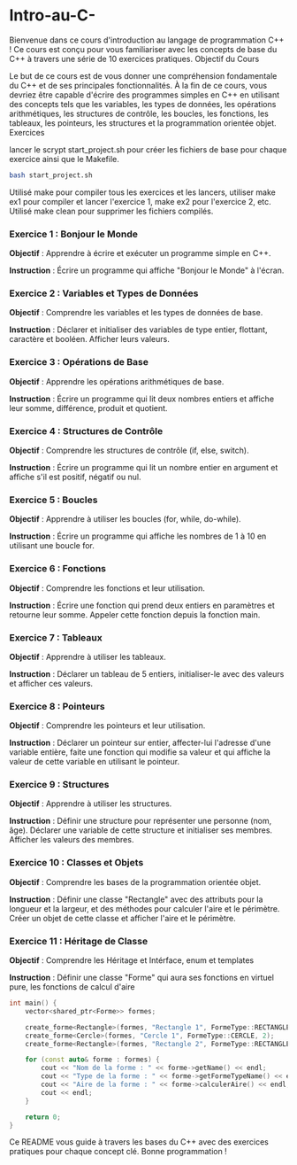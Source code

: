 # Intro-au-C-

Bienvenue dans ce cours d'introduction au langage de programmation C++ ! Ce cours est conçu pour vous familiariser avec les concepts de base du C++ à travers une série de 10 exercices pratiques.
Objectif du Cours

Le but de ce cours est de vous donner une compréhension fondamentale du C++ et de ses principales fonctionnalités. À la fin de ce cours, vous devriez être capable d'écrire des programmes simples en C++ en utilisant des concepts tels que les variables, les types de données, les opérations arithmétiques, les structures de contrôle, les boucles, les fonctions, les tableaux, les pointeurs, les structures et la programmation orientée objet.
Exercices

lancer le scrypt start_project.sh pour créer les fichiers de base pour chaque exercice ainsi que le Makefile.

```bash
bash start_project.sh
```

Utilisé make pour compiler tous les exercices et les lancers, utiliser make ex1 pour compiler et lancer l'exercice 1, make ex2 pour l'exercice 2, etc. Utilisé make clean pour supprimer les fichiers compilés.

### Exercice 1 : Bonjour le Monde

__Objectif__ : Apprendre à écrire et exécuter un programme simple en C++.

__Instruction__ : Écrire un programme qui affiche "Bonjour le Monde" à l'écran.
### Exercice 2 : Variables et Types de Données

__Objectif__ : Comprendre les variables et les types de données de base.

__Instruction__ : Déclarer et initialiser des variables de type entier, flottant, caractère et booléen. Afficher leurs valeurs.
### Exercice 3 : Opérations de Base

__Objectif__ : Apprendre les opérations arithmétiques de base.

__Instruction__ : Écrire un programme qui lit deux nombres entiers et affiche leur somme, différence, produit et quotient.
### Exercice 4 : Structures de Contrôle

__Objectif__ : Comprendre les structures de contrôle (if, else, switch).

__Instruction__ : Écrire un programme qui lit un nombre entier en argument et affiche s'il est positif, négatif ou nul.
### Exercice 5 : Boucles

__Objectif__ : Apprendre à utiliser les boucles (for, while, do-while).

__Instruction__ : Écrire un programme qui affiche les nombres de 1 à 10 en utilisant une boucle for.
### Exercice 6 : Fonctions

__Objectif__ : Comprendre les fonctions et leur utilisation.

__Instruction__ : Écrire une fonction qui prend deux entiers en paramètres et retourne leur somme. Appeler cette fonction depuis la fonction main.
### Exercice 7 : Tableaux

__Objectif__ : Apprendre à utiliser les tableaux.

__Instruction__ : Déclarer un tableau de 5 entiers, initialiser-le avec des valeurs et afficher ces valeurs.
### Exercice 8 : Pointeurs

__Objectif__ : Comprendre les pointeurs et leur utilisation.

__Instruction__ : Déclarer un pointeur sur entier, affecter-lui l'adresse d'une variable entière, faite une fonction qui modifie sa valeur et qui affiche la valeur de cette variable en utilisant le pointeur.
### Exercice 9 : Structures

__Objectif__ : Apprendre à utiliser les structures.

__Instruction__ : Définir une structure pour représenter une personne (nom, âge). Déclarer une variable de cette structure et initialiser ses membres. Afficher les valeurs des membres.
### Exercice 10 : Classes et Objets

__Objectif__ : Comprendre les bases de la programmation orientée objet.

__Instruction__ : Définir une classe "Rectangle" avec des attributs pour la longueur et la largeur, et des méthodes pour calculer l'aire et le périmètre. Créer un objet de cette classe et afficher l'aire et le périmètre.

### Exercice 11 : Héritage de Classe

__Objectif__ : Comprendre les Héritage et Intérface, enum et templates

__Instruction__ : Définir une classe "Forme" qui aura ses fonctions en virtuel pure, les fonctions de calcul d'aire 

```cpp
int main() {
    vector<shared_ptr<Forme>> formes;

    create_forme<Rectangle>(formes, "Rectangle 1", FormeType::RECTANGLE, 5.0, 3.0);
    create_forme<Cercle>(formes, "Cercle 1", FormeType::CERCLE, 2);
    create_forme<Rectangle>(formes, "Rectangle 2", FormeType::RECTANGLE, 10.0, 5.0);

    for (const auto& forme : formes) {
        cout << "Nom de la forme : " << forme->getName() << endl;
        cout << "Type de la forme : " << forme->getFormeTypeName() << endl;
        cout << "Aire de la forme : " << forme->calculerAire() << endl;
        cout << endl;
    }

    return 0;
}
```

Ce README vous guide à travers les bases du C++ avec des exercices pratiques pour chaque concept clé. Bonne programmation !